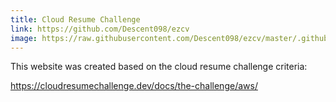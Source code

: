 ```yaml
---
title: Cloud Resume Challenge
link: https://github.com/Descent098/ezcv
image: https://raw.githubusercontent.com/Descent098/ezcv/master/.github/logo.png
---
```

This website was created based on the cloud resume challenge criteria:

https://cloudresumechallenge.dev/docs/the-challenge/aws/